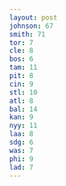 ```yaml
---
layout: post
johnson: 67
smith: 71
tor: 7
cle: 8
bos: 6
tam: 11
pit: 8
cin: 9
stl: 10
atl: 8
bal: 14
kan: 9
nyy: 11
laa: 8
sdg: 6
was: 7
phi: 9
lad: 7
---
```

